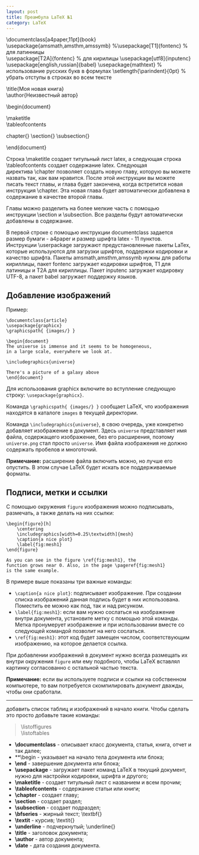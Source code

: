```yaml
---
layout: post
title: Преамбула LaTeX №1
category: LaTeX
---
```


\documentclass[a4paper,11pt]{book}   
\usepackage{amsmath,amsthm,amssymb}
%\usepackage[T1]{fontenc}                % для латинницы   
\usepackage[T2A]{fontenc}                % для кирилицы
\usepackage[utf8]{inputenc}   
\usepackage[english,russian]{babel}
\usepackage{mathtext}                    % использование русских букв в формулах
\setlength{\parindent}{0pt}  % убрать отступы в строках во всем тексте

\title{Моя новая книга}  
\author{Неизвестный автор}

\begin{document}

\maketitle   
\tableofcontents
	
chapter{} 
\section{} 
\subsection{}
   
\end{document}			

Строка \maketitle создает титульный лист latex, а следующая строка \tableofcontents создает содержание latex. Следующая директива \chapter позволяет создать новую главу, которую вы можете назвать так, как вам нравится. После этой инструкции вы можете писать текст главы, и глава будет закончена, когда встретится новая инструкция \chapter. Эта новая глава будет автоматически добавлена в содержание в качестве второй главы.

Главы можно разделить на более мелкие часть с помощью инструкции \section и \subsection. Все разделы будут автоматически добавлены в содержание.

В первой строке с помощью инструкции documentclass задается размер бумаги - a4paper и размер шрифта latex - 11 пунктов. Инструкции \userpackage загружают предустановленные пакеты LaTex, которые используются для загрузки шрифтов, поддержки кодировки и качество шрифта. Пакеты amsmath,amsthm,amssymb нужны для работы кириллицы, пакет fontenc загружает кодировки шрифтов, T1 для латиницы и T2A для кириллицы. Пакет inputenc загружает кодировку UTF-8, а пакет babel загружает поддержку языков.

## Добавление изображений

Пример:  

```
\documentclass{article}
\usepackage{graphicx}
\graphicspath{ {images/} }

\begin{document}
The universe is immense and it seems to be homogeneous, 
in a large scale, everywhere we look at.

\includegraphics{universe}

There's a picture of a galaxy above
\end{document}
```

Для использования graphicx включите во вступление следующую строку: `\usepackage{graphicx}`.  
  
Команда `\graphicspath{ {images/} }` сообщает LaTeX, что изображения находятся в каталоге `images` в текущей директории.  
  
Команда `\includegraphics{universe}`, в свою очередь, уже конкретно добавляет изображение в документ. Здесь `universe` представляет имя файла, содержащего изображение, без его расширения, поэтому `universe.png` стал просто `universe`. Имя файла изображения не должно содержать пробелов и многоточий.  
  
**Примечание:** расширение файла включить можно, но лучше его опустить. В этом случае LaTeX будет искать все поддерживаемые форматы.

## Подписи, метки и ссылки
  
С помощью окружения `figure` изображения можно подписывать, размечать, а также делать на них ссылки:  
  
```
\begin{figure}[h]
    \centering
    \includegraphics[width=0.25\textwidth]{mesh}
    \caption{a nice plot}
    \label{fig:mesh1}
\end{figure}

As you can see in the figure \ref{fig:mesh1}, the 
function grows near 0. Also, in the page \pageref{fig:mesh1} 
is the same example.
```

В примере выше показаны три важные команды:  
  
- `\caption{a nice plot}`: подписывает изображение. При создании списка изображений данная подпись будет в них использована. Поместить ее можно как под, так и над рисунком.
- `\label{fig:mesh1}`: если вам нужно сослаться на изображение внутри документа, установите метку с помощью этой команды. Метка пронумерует изображение и при использовании вместе со следующей командой позволит на него сослаться.
- `\ref{fig:mesh1}`: этот код будет замещен числом, соответствующим изображению, на которое делается ссылка.

  
При добавлении изображений в документ нужно всегда размещать их внутри окружения `figure` или ему подобного, чтобы LaTeX вставлял картинку согласованно с остальной частью текста.  
  
**Примечание:** если вы используете подписи и ссылки на собственном компьютере, то вам потребуется скомпилировать документ дважды, чтобы они сработали.

---

добавить список таблиц и изображений в начало книги. Чтобы сделать это просто добавьте такие команды:

> \listoffigures   
> \listoftables

- **\documentclass** - описывает класс документа, статья, книга, отчет и так далее;
- **\begin - указывает на начало тела документа или блока;
- **\end** - завершение документа или блока;
- **\usepackage** - загружает пакет команд LaTeX в текущий документ, нужно для настройки кодировки, шрифта и другого;
- **\maketitle** - создает титульный лист с названием и всем прочим;
- **\tableofcontents** - содержание статьи или книги;
- **\chapter** - создает главу;
- **\section** - создает раздел;
- **\subsection** - создает подраздел;
- **\bfseries** - жирный текст; \textbf{}
- **\textit** - курсив; \textit{}
- **\underline** - подчеркнутый; \underline{}
- **\title** - заголовок документа;
- **\author** - автор документа;
- **\date** - дата создания документа.


